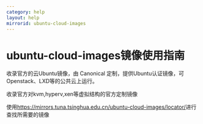 ```yaml
---
category: help
layout: help
mirrorid: ubuntu-cloud-images
---
```


ubuntu-cloud-images镜像使用指南
===================

收录官方的云Ubuntu镜像，由 Canonical 定制，提供Ubuntu认证镜像，可Openstack、LXD等的公共云上运行。

收录官方对kvm,hyperv,xen等虚拟结构的官方定制镜像

使用<https://mirrors.tuna.tsinghua.edu.cn/ubuntu-cloud-images/locator/>进行查找所需要的镜像
